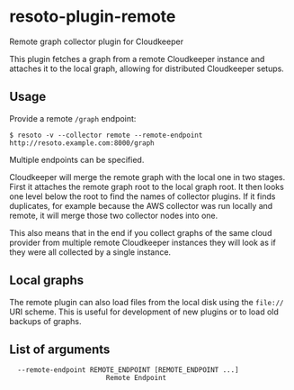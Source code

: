 # resoto-plugin-remote
Remote graph collector plugin for Cloudkeeper

This plugin fetches a graph from a remote Cloudkeeper instance and attaches it to the local graph, allowing for distributed Cloudkeeper setups.

## Usage
Provide a remote `/graph` endpoint:

```
$ resoto -v --collector remote --remote-endpoint http://resoto.example.com:8000/graph
```

Multiple endpoints can be specified.

Cloudkeeper will merge the remote graph with the local one in two stages. First it attaches the remote graph root to the local graph root.
It then looks one level below the root to find the names of collector plugins. If it finds duplicates, for example because the AWS collector
was run locally and remote, it will merge those two collector nodes into one.

This also means that in the end if you collect graphs of the same cloud provider from multiple remote Cloudkeeper instances they will
look as if they were all collected by a single instance.

## Local graphs
The remote plugin can also load files from the local disk using the `file://` URI scheme.
This is useful for development of new plugins or to load old backups of graphs.

## List of arguments
```
  --remote-endpoint REMOTE_ENDPOINT [REMOTE_ENDPOINT ...]
                        Remote Endpoint
```
